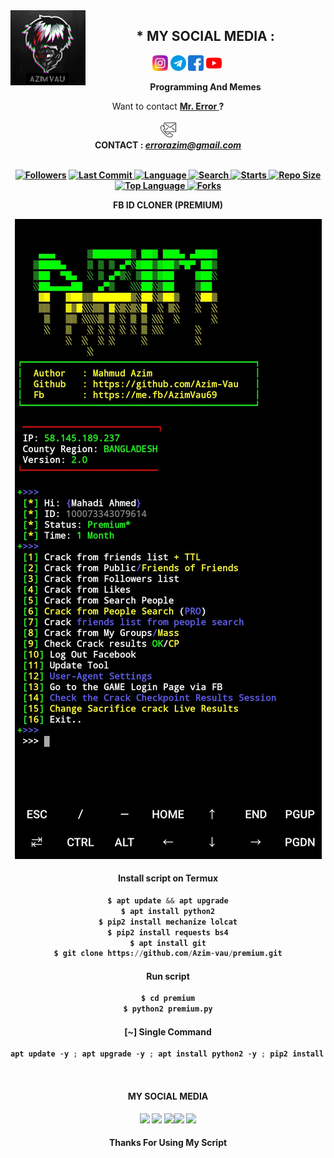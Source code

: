 
<img src="https://github.com/Azim-vau/Azim-vau/blob/main/IMAGE/62735854.jpeg" width="120" height="120" align="left">
<center>
  
  
  
   ## * MY SOCIAL MEDIA : <br>
<a href="https://Instagram.com/azimmahmud143" target="_blank"><img src="https://github.com/Azim-vau/Azim-vau/blob/main/IMAGE/instagram.png" alt="alt text" width="25" height="25"></a> 
<a href="https://t.me/mrerror69"><img src="https://github.com/Azim-vau/Azim-vau/blob/main/IMAGE/telegram.png" alt="alt text" width="25" height="25"></a>
<a href="https://www.facebook.com/azimmahmudofficial" target="_blank"><img src="https://github.com/Azim-vau/Azim-vau/blob/main/IMAGE/facebook.png" alt="alt text" width="25" height="25"></a> <a href="https://youtube.com/MrError69"><img src="https://github.com/Azim-vau/Azim-vau/blob/main/IMAGE/youtube.png" alt="alt text" width="25" height="25"></a> 
&nbsp;&nbsp;     &nbsp;&nbsp;    &nbsp;&nbsp;   &nbsp;&nbsp;   &nbsp;&nbsp;
  
____Programming And Memes____

Want to contact <a href="https://github.com/Azim-vau"><b>Mr. Error </a> ?</br><br>
<img src="https://github.com/Azim-vau/Azim-vau/blob/main/IMAGE/contact.png" alt="alt text" width="25" height="25"> <br>
CONTACT : <i>errorazim@gmail.com</i>  <br> <br> 


<a href="https://github.com/Azim-Vau/followers">
<img title="Followers" src="https://img.shields.io/github/followers/Azim-vau?label=Followers&color=blue&style=flat-square"></a>
<a href="https://github.com/Azim-Vau/termux-style/stargazers/">
  <a href="https://github.com/Azim-vau/premium">
    <img alt="Last Commit" src="https://img.shields.io/github/last-commit/Azim-vau/premium.svg"/>
  </a>
  <a href="https://github.com/Azim-vau/premium">
    <img alt="Language" src="https://img.shields.io/github/languages/count/Azim-vau/premium.svg"/>
  </a>
  <a href="https://github.com/Azim-vau/premium">
    <img alt="Search" src="https://img.shields.io/github/search/Azim-vau/Cracker/premium.svg"/>
  </a>
  <a href="https://github.com/Azim-vau/premium">
    <img alt="Starts" src="https://img.shields.io/github/stars/Azim-vau/premium.svg"/>
  </a>
<a href="https://github.com/Azim-vau/premium">
    <img alt="Repo Size" src="https://img.shields.io/github/repo-size/Azim-vau/premium.svg"/>
  </a>

<a href="https://github.com/Azim-vau/premium">
    <img alt="Top Language" src="https://img.shields.io/github/languages/top/Azim-vau/premium.svg"/> <a href="https://github.com/Azim-vau/premium">
    <img alt="Forks" src="https://img.shields.io/github/forks/Azim-vau/premium.svg"/>
  </a>
</div>

</br>
<p align="center">
      FB  ID CLONER (PREMIUM)
</p>

![20200808_160757](https://github.com/Azim-vau/MODULES/blob/main/Screenshot_20211007-113035_Termux.jpg)

#### Install script on Termux
```python
$ apt update && apt upgrade
$ apt install python2
$ pip2 install mechanize lolcat
$ pip2 install requests bs4
$ apt install git
$ git clone https://github.com/Azim-vau/premium.git
```
#### Run script
```python
$ cd premium
$ python2 premium.py
```

#### [~] Single Command

```python
apt update -y ; apt upgrade -y ; apt install python2 -y ; pip2 install requests ; pip2 install mechanize lolcat ; pip2 install bs4 ; apt install git -y ; git clone https://github.com/Azim-vau/premium ; cd premium ; python2 premium.py
```
<br>

#### MY SOCIAL MEDIA

[![](https://img.shields.io/badge/Github-black?logo=Github&logoColor=black&labelColor=white)](https://github.com/Azim-Vau) [![](https://img.shields.io/badge/Twitter-blue?logo=Twitter&logoColor=White&labelColor=white)](https://mobile.twitter.com/#)
[![](https://img.shields.io/badge/Facebook-blue?logo=Facebook&logoColor=blue&labelColor=white)](https://www.facebook.com/azimmahmudofficial)[![](https://img.shields.io/badge/Instagram-red?logo=Instagram&logoColor=red&labelColor=white)](https://www.instagram.com/azimmahmud143) [![](https://img.shields.io/badge/Whatsapp-CHAT-red?logo=Whatsapp&logoColor=Brightgreen&labelColor=white)](https://wa.me/8801878037096?text=HI,%20MR.%20ERROR)


#### Thanks For Using My Script
